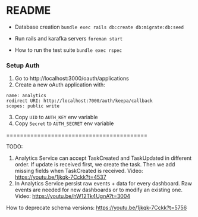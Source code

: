 # README

* Database creation
`bundle exec rails db:create db:migrate:db:seed`

* Run rails and karafka servers
`foreman start`

* How to run the test suite
`bundle exec rspec`

### Setup Auth
1. Go to http://localhost:3000/oauth/applications
2. Create a new oAuth application with:
```
name: analytics
redirect URI: http://localhost:7000/auth/keepa/callback
scopes: public write
```
3. Copy `UID` to `AUTH_KEY` env variable
4. Copy `Secret` to `AUTH_SECRET` env variable

=========================================

TODO:
1. Analytics Service can accept TaskCreated and TaskUpdated in different order. If update is received first, we create the task. Then we add missing fields when TaskCreated is received.
Video: https://youtu.be/1jkqk-7Cckk?t=4537
2. In Analytics Service persist raw events + data for every dashboard. Raw events are needed for new dashboards or to modify an existing one.
Video: https://youtu.be/hW12Tk4UgnA?t=3004

How to deprecate schema versions: https://youtu.be/1jkqk-7Cckk?t=5756
